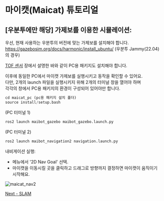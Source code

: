 # 마이캣(Maicat) 튜토리얼
## [우분투에만 해당] 가제보를 이용한 시뮬레이션:

우선, 현재 사용하는 우분투의 버전에 맞는 가제보를 설치해야 합니다.<br/>
https://gazebosim.org/docs/harmonic/install_ubuntu/ (우분투 Jammy(22.04)의 경우)

[TOF 센서](../05_maicat_tof_sensor/README.md) 장에서 설명한 바와 같이 PC용 패키지도 설치해야 합니다.<br/>

이후에 동일한 PC에서 마이캣 가제보를 실행시키고 동작을 확인할 수 있어요.<br/>
다만, 2개의 launch 파일을 실행시키지 위해 2개의 터미널 창을 열어야 하며<br/>
각각의 창에서 PC용 패키지의 환경이 구성되어 있어야만 합니다.

```python
cd maicat_pc (pc용 패키지 설치 폴더)
source install/setup.bash
```

(PC 터미널 1)
```python
ros2 launch maibot_gazebo maibot_gazebo.launch.py
```

(PC 터미널 2)
```python
ros2 launch maibot_navigation2 navigation.launch.py
```

내비게이션 실행:
- 메뉴에서 '2D Nav Goal' 선택.
- 마이캣을 이동시킬 곳을 클릭하고 드래그로 방향까지 결정하면 마이캣이 움직이기 시작해요.
  
![maicat_nav2](https://github.com/macroact/maicat_tutorial/assets/106013071/90751657-4bc9-4f9e-9bb7-d88695391434)


[Next - SLAM](../11_maicat_slam/README.md)
